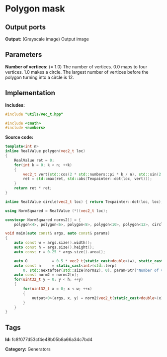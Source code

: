 # Polygon mask

## Output ports

__Output:__ (Grayscale image) Output image

## Parameters

__Number of vertices:__ (= 1.0) The number of vertices. 0.0 maps to four vertices. 1.0 makes a circle. The largest number of vertices before the polygon turning into a circle is 12.

## Implementation

__Includes:__

```c++
#include "utils/vec_t.hpp"

#include <cmath>
#include <numbers>
```

__Source code:__

```c++
template<int n>
inline RealValue polygon(vec2_t loc)
{
	RealValue ret = 0;
	for(int k = 0; k < n; ++k)
	{
		vec2_t vert{std::cos(2 * std::numbers::pi * k / n), std::sin(2 * std::numbers::pi * k / n)};
		ret = std::max(ret, std::abs(Texpainter::dot(loc, vert)));
	}
	return ret * ret;
}

inline RealValue circle(vec2_t loc) { return Texpainter::dot(loc, loc); }

using NormSquared = RealValue (*)(vec2_t loc);

constexpr NormSquared norms2[] = {
    polygon<4>, polygon<6>, polygon<8>, polygon<10>, polygon<12>, circle};

void main(auto const& args, auto const& params)
{
	auto const w = args.size().width();
	auto const h = args.size().height();
	auto const r = 0.25 * args.size().area();

	auto O           = 0.5 * vec2_t{static_cast<double>(w), static_cast<double>(h)};
	auto const n     = static_cast<int>(std::lerp(
        0, std::nextafter(std::size(norms2), 0), param<Str{"Number of vertices"}>(params).value()));
	auto const norm2 = norms2[n];
	for(uint32_t y = 0; y < h; ++y)
	{
		for(uint32_t x = 0; x < w; ++x)
		{
			output<0>(args, x, y) = norm2(vec2_t{static_cast<double>(x), static_cast<double>(y)} - O) / r;
		}
	}
}
```

## Tags

__Id:__ fc8f077d53cf4e48b05b8a66a34c7bd4

__Category:__ Generators